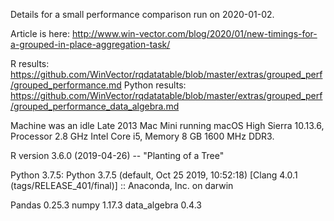 
Details for a small performance comparison run on 2020-01-02.

Article is here: http://www.win-vector.com/blog/2020/01/new-timings-for-a-grouped-in-place-aggregation-task/

R results: https://github.com/WinVector/rqdatatable/blob/master/extras/grouped_perf/grouped_performance.md
Python results: https://github.com/WinVector/rqdatatable/blob/master/extras/grouped_perf/grouped_performance_data_algebra.md


Machine was an idle Late 2013 Mac Mini running macOS High Sierra 10.13.6, Processor 2.8 GHz Intel Core i5, Memory 8 GB 1600 MHz DDR3.

R version 3.6.0 (2019-04-26) -- "Planting of a Tree"

Python 3.7.5:
       Python 3.7.5 (default, Oct 25 2019, 10:52:18)
       [Clang 4.0.1 (tags/RELEASE_401/final)] :: Anaconda, Inc. on darwin

Pandas 0.25.3
numpy 1.17.3
data_algebra 0.4.3

